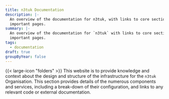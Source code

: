 ```yaml
---
title: n3tuk Documentation
description: |-
  An overview of the documentation for n3tuk, with links to core sections and
  important pages.
summary: |-
  An overview of the documentation for `n3tuk` with links to core sections and
  important pages.
tags:
  - documentation
draft: true
groupByYear: false
---
```


{{< large-icon "folders" >}} This website is to provide knowledge and context
about the design and structure of the infrastructure for the `n3tuk`
Organisation. This section provides details of the numerous components and
services, including a break-down of their configuration, and links to any
relevant code or external documentation.
